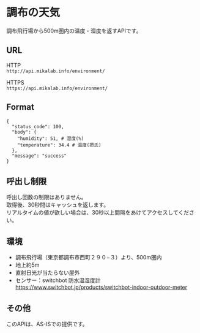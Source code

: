 # 調布の天気
調布飛行場から500m圏内の温度・湿度を返すAPIです。

## URL
HTTP  
``http://api.mikalab.info/environment/``

HTTPS  
``https://api.mikalab.info/environment/``

## Format
```
{
  "status_code": 100,
  "body": {
    "humidity": 51, # 湿度(%)
    "temperature": 34.4 # 温度(摂氏)
  },
  "message": "success"
}
```

## 呼出し制限
呼出し回数の制限はありません。  
取得後、30秒間はキャッシュを返します。  
リアルタイムの値が欲しい場合は、30秒以上間隔をあけてアクセスしてください。

## 環境
- 調布飛行場（東京都調布市西町２９０−３）より、500m圏内
- 地上約5m
- 直射日光が当たらない屋外
- センサー：switchbot 防水温湿度計　　
https://www.switchbot.jp/products/switchbot-indoor-outdoor-meter

## その他
このAPIは、AS-ISでの提供です。